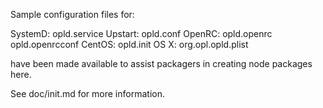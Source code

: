 Sample configuration files for:

SystemD: opld.service
Upstart: opld.conf
OpenRC:  opld.openrc
         opld.openrcconf
CentOS:  opld.init
OS X:    org.opl.opld.plist

have been made available to assist packagers in creating node packages here.

See doc/init.md for more information.
